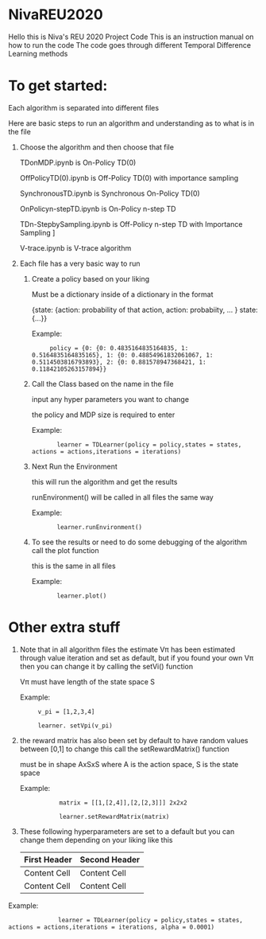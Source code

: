 # NivaREU2020

Hello this is Niva's REU 2020 Project Code
This is an instruction manual on how to run the code
The code goes through different Temporal Difference Learning methods



# To get started:
Each algorithm is separated into different files

Here are basic steps to run an algorithm and understanding as to what is in the file

1. Choose the algorithm and then choose that file

      TDonMDP.ipynb is On-Policy TD(0)
  
      OffPolicyTD(0).ipynb is Off-Policy TD(0) with importance sampling
  
      SynchronousTD.ipynb is Synchronous On-Policy TD(0)
  
      OnPolicyn-stepTD.ipynb is On-Policy n-step TD
  
      TDn-StepbySampling.ipynb is Off-Policy n-step TD with Importance Sampling ]
  
      V-trace.ipynb is V-trace algorithm
      
      
2. Each file has a very basic way to run
    
    1. Create a policy based on your liking
    
        Must be a dictionary inside of a dictionary in the format
    
        {state: {action: probability of that action, action: probabiity, ... } state:{...}}
        
        Example: 
        
                policy = {0: {0: 0.4835164835164835, 1: 0.5164835164835165}, 1: {0: 0.48854961832061067, 1: 0.5114503816793893}, 2: {0: 0.881578947368421, 1: 0.11842105263157894}}
    
    2. Call the Class based on the name in the file
    
       input any hyper parameters you want to change
    
       the policy and MDP size is required to enter
       
       Example:
    
                  learner = TDLearner(policy = policy,states = states, actions = actions,iterations = iterations)
    
    3. Next Run the Environment
           
       this will run the algorithm and get the results
       
       runEnvironment() will be called in all files the same way
       
       Example: 
       
                  learner.runEnvironment()
       
       
    4. To see the results or need to do some debugging of the algorithm call the plot function
        
       this is the same in all files
       
       Example:
       
                  learner.plot()
       
       
# Other extra stuff 
 
1. Note that in all algorithm files the estimate Vπ has been estimated through value iteration and set as default, but if you found your own Vπ then you can change it by calling the setVi() function
 
   Vπ must have length of the state space S
 
   Example: 

            v_pi = [1,2,3,4]

            learner. setVpi(v_pi)
         
2. the reward matrix has also been set by default to have random values between [0,1] to change this call the setRewardMatrix() function
    
   must be in shape AxSxS where A is the action space, S is the state space
       
   Example:
       
                  matrix = [[1,[2,4]],[2,[2,3]]] 2x2x2
       
                  learner.setRewardMatrix(matrix)
       
 3. These following hyperparameters are set to a default but you can change them depending on your liking like this
 
       | First Header  | Second Header |
       | ------------- | ------------- |
       | Content Cell  | Content Cell  |
       | Content Cell  | Content Cell  |
     
   Example:
                  
                  learner = TDLearner(policy = policy,states = states, actions = actions,iterations = iterations, alpha = 0.0001)
                  
              
    
    
    
    
    
    
    
